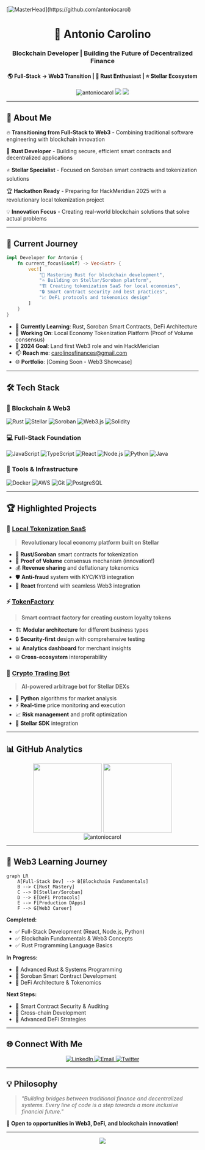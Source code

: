 [![MasterHead]("https://github.com/user-attachments/assets/5c5b7d54-58a2-4db4-abca-9489a37a32a8")](https://github.com/antoniocarol)

<h1 align="center">🚀 Antonio Carolino</h1>
<h3 align="center">Blockchain Developer | Building the Future of Decentralized Finance</h3>
<h4 align="center">🌎 Full-Stack → Web3 Transition | 🦀 Rust Enthusiast | ⭐ Stellar Ecosystem</h4>

<p align="center">
  <img src="https://komarev.com/ghpvc/?username=antoniocarol&label=Profile%20views&color=0e75b6&style=flat" alt="antoniocarol" />
  <img src="https://img.shields.io/badge/Focus-Web3%20Development-brightgreen" />
  <img src="https://img.shields.io/badge/Blockchain-Stellar-blue" />
</p>

---

## 🌟 **About Me**

🔥 **Transitioning from Full-Stack to Web3** - Combining traditional software engineering with blockchain innovation

🦀 **Rust Developer** - Building secure, efficient smart contracts and decentralized applications

⭐ **Stellar Specialist** - Focused on Soroban smart contracts and tokenization solutions

🏆 **Hackathon Ready** - Preparing for HackMeridian 2025 with a revolutionary local tokenization project

💡 **Innovation Focus** - Creating real-world blockchain solutions that solve actual problems

---

## 🚀 **Current Journey**

```rust
impl Developer for Antonio {
    fn current_focus(&self) -> Vec<&str> {
        vec![
            "🦀 Mastering Rust for blockchain development",
            "⭐ Building on Stellar/Soroban platform", 
            "🏗️ Creating tokenization SaaS for local economies",
            "🔒 Smart contract security and best practices",
            "📈 DeFi protocols and tokenomics design"
        ]
    }
}
```

- 🌱 **Currently Learning**: Rust, Soroban Smart Contracts, DeFi Architecture
- 🔭 **Working On**: Local Economy Tokenization Platform (Proof of Volume consensus)
- 🎯 **2024 Goal**: Land first Web3 role and win HackMeridian
- 📫 **Reach me**: carolinosfinances@gmail.com
- 🌐 **Portfolio**: [Coming Soon - Web3 Showcase]

---

## 🛠️ **Tech Stack**

### **🔗 Blockchain & Web3**
<p align="left">
  <img src="https://img.shields.io/badge/Rust-000000?style=for-the-badge&logo=rust&logoColor=white" alt="Rust" />
  <img src="https://img.shields.io/badge/Stellar-7B73FF?style=for-the-badge&logo=stellar&logoColor=white" alt="Stellar" />
  <img src="https://img.shields.io/badge/Soroban-4A90E2?style=for-the-badge&logo=stellar&logoColor=white" alt="Soroban" />
  <img src="https://img.shields.io/badge/Web3.js-F16822?style=for-the-badge&logo=web3.js&logoColor=white" alt="Web3.js" />
  <img src="https://img.shields.io/badge/Solidity-363636?style=for-the-badge&logo=solidity&logoColor=white" alt="Solidity" />
</p>

### **💻 Full-Stack Foundation**
<p align="left">
  <img src="https://img.shields.io/badge/JavaScript-F7DF1E?style=for-the-badge&logo=javascript&logoColor=black" alt="JavaScript" />
  <img src="https://img.shields.io/badge/TypeScript-007ACC?style=for-the-badge&logo=typescript&logoColor=white" alt="TypeScript" />
  <img src="https://img.shields.io/badge/React-20232A?style=for-the-badge&logo=react&logoColor=61DAFB" alt="React" />
  <img src="https://img.shields.io/badge/Node.js-43853D?style=for-the-badge&logo=node.js&logoColor=white" alt="Node.js" />
  <img src="https://img.shields.io/badge/Python-3776AB?style=for-the-badge&logo=python&logoColor=white" alt="Python" />
  <img src="https://img.shields.io/badge/Java-ED8B00?style=for-the-badge&logo=java&logoColor=white" alt="Java" />
</p>

### **🔧 Tools & Infrastructure**
<p align="left">
  <img src="https://img.shields.io/badge/Docker-2CA5E0?style=for-the-badge&logo=docker&logoColor=white" alt="Docker" />
  <img src="https://img.shields.io/badge/AWS-FF9900?style=for-the-badge&logo=amazon-aws&logoColor=white" alt="AWS" />
  <img src="https://img.shields.io/badge/Git-F05032?style=for-the-badge&logo=git&logoColor=white" alt="Git" />
  <img src="https://img.shields.io/badge/PostgreSQL-316192?style=for-the-badge&logo=postgresql&logoColor=white" alt="PostgreSQL" />
</p>

---

## 🏆 **Highlighted Projects**

### 🌟 **[Local Tokenization SaaS](https://github.com/antoniocarol/local-tokenization)**
> **Revolutionary local economy platform built on Stellar**
- 🦀 **Rust/Soroban** smart contracts for tokenization
- 🔄 **Proof of Volume** consensus mechanism (innovation!)
- 💰 **Revenue sharing** and deflationary tokenomics
- 🛡️ **Anti-fraud** system with KYC/KYB integration
- 📱 **React** frontend with seamless Web3 integration

### ⚡ **[TokenFactory](https://github.com/antoniocarol/token-factory)**
> **Smart contract factory for creating custom loyalty tokens**
- 🏗️ **Modular architecture** for different business types
- 🔒 **Security-first** design with comprehensive testing
- 📊 **Analytics dashboard** for merchant insights
- 🌐 **Cross-ecosystem** interoperability

### 🤖 **[Crypto Trading Bot](https://github.com/antoniocarol/stellar-trading-bot)**
> **AI-powered arbitrage bot for Stellar DEXs**
- 🐍 **Python** algorithms for market analysis
- ⚡ **Real-time** price monitoring and execution
- 📈 **Risk management** and profit optimization
- 🔌 **Stellar SDK** integration

---

## 📊 **GitHub Analytics**

<div align="center">
  <img height="180em" src="https://github-readme-stats.vercel.app/api?username=antoniocarol&show_icons=true&theme=tokyonight&include_all_commits=true&count_private=true"/>
  <img height="180em" src="https://github-readme-stats.vercel.app/api/top-langs/?username=antoniocarol&layout=compact&langs_count=7&theme=tokyonight"/>
</div>

<div align="center">
  <img src="https://github-readme-streak-stats.herokuapp.com/?user=antoniocarol&theme=tokyonight" alt="antoniocarol" />
</div>

---

## 🎯 **Web3 Learning Journey**

```mermaid
graph LR
    A[Full-Stack Dev] --> B[Blockchain Fundamentals]
    B --> C[Rust Mastery]
    C --> D[Stellar/Soroban]
    D --> E[DeFi Protocols]
    E --> F[Production DApps]
    F --> G[Web3 Career]
```

**Completed:**
- ✅ Full-Stack Development (React, Node.js, Python)
- ✅ Blockchain Fundamentals & Web3 Concepts
- ✅ Rust Programming Language Basics

**In Progress:**
- 🔄 Advanced Rust & Systems Programming
- 🔄 Soroban Smart Contract Development
- 🔄 DeFi Architecture & Tokenomics

**Next Steps:**
- 📅 Smart Contract Security & Auditing
- 📅 Cross-chain Development
- 📅 Advanced DeFi Strategies

---

## 🌐 **Connect With Me**

<p align="center">
  <a href="https://linkedin.com/in/antoniocarolino" target="_blank">
    <img src="https://img.shields.io/badge/LinkedIn-0077B5?style=for-the-badge&logo=linkedin&logoColor=white" alt="LinkedIn" />
  </a>
  <a href="mailto:carolinosfinances@gmail.com" target="_blank">
    <img src="https://img.shields.io/badge/Email-D14836?style=for-the-badge&logo=gmail&logoColor=white" alt="Email" />
  </a>
  <a href="https://twitter.com/your_handle" target="_blank">
    <img src="https://img.shields.io/badge/Twitter-1DA1F2?style=for-the-badge&logo=twitter&logoColor=white" alt="Twitter" />
  </a>
</p>

---

## 💡 **Philosophy**

> *"Building bridges between traditional finance and decentralized systems. Every line of code is a step towards a more inclusive financial future."*

**🚀 Open to opportunities in Web3, DeFi, and blockchain innovation!**

---

<div align="center">
  <img src="https://capsule-render.vercel.app/api?type=waving&color=gradient&height=100&section=footer" />
</div>
